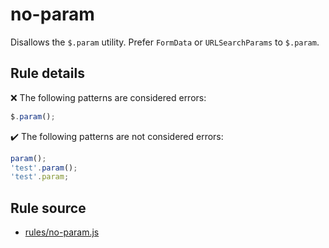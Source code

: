 # no-param

Disallows the `$.param` utility. Prefer `FormData` or `URLSearchParams` to `$.param`.

## Rule details

❌ The following patterns are considered errors:
```js
$.param();
```

✔️ The following patterns are not considered errors:
```js
param();
'test'.param();
'test'.param;
```
## Rule source

* [rules/no-param.js](../rules/no-param.js)
